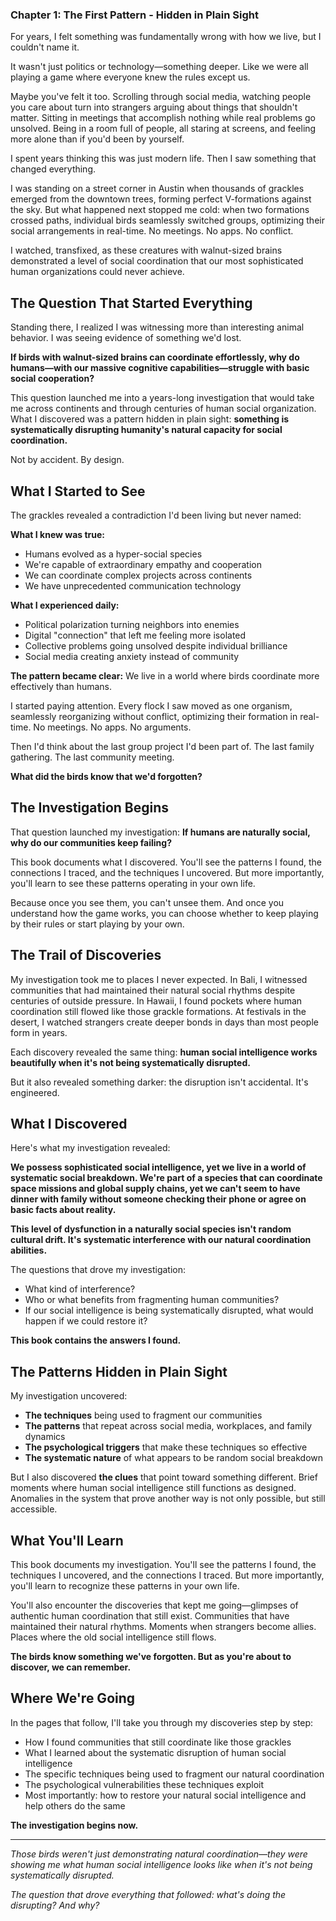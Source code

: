 ### Chapter 1: The First Pattern - Hidden in Plain Sight

For years, I felt something was fundamentally wrong with how we live, but I couldn't name it.

It wasn't just politics or technology—something deeper. Like we were all playing a game where everyone knew the rules except us.

Maybe you've felt it too. Scrolling through social media, watching people you care about turn into strangers arguing about things that shouldn't matter. Sitting in meetings that accomplish nothing while real problems go unsolved. Being in a room full of people, all staring at screens, and feeling more alone than if you'd been by yourself.

I spent years thinking this was just modern life. Then I saw something that changed everything.

I was standing on a street corner in Austin when thousands of grackles emerged from the downtown trees, forming perfect V-formations against the sky. But what happened next stopped me cold: when two formations crossed paths, individual birds seamlessly switched groups, optimizing their social arrangements in real-time. No meetings. No apps. No conflict.

I watched, transfixed, as these creatures with walnut-sized brains demonstrated a level of social coordination that our most sophisticated human organizations could never achieve.

## The Question That Started Everything

Standing there, I realized I was witnessing more than interesting animal behavior. I was seeing evidence of something we'd lost.

**If birds with walnut-sized brains can coordinate effortlessly, why do humans—with our massive cognitive capabilities—struggle with basic social cooperation?**

This question launched me into a years-long investigation that would take me across continents and through centuries of human social organization. What I discovered was a pattern hidden in plain sight: **something is systematically disrupting humanity's natural capacity for social coordination.**

Not by accident. By design.

## What I Started to See

The grackles revealed a contradiction I'd been living but never named:

**What I knew was true:**

- Humans evolved as a hyper-social species
- We're capable of extraordinary empathy and cooperation
- We can coordinate complex projects across continents
- We have unprecedented communication technology

**What I experienced daily:**

- Political polarization turning neighbors into enemies
- Digital "connection" that left me feeling more isolated
- Collective problems going unsolved despite individual brilliance
- Social media creating anxiety instead of community

**The pattern became clear:** We live in a world where birds coordinate more effectively than humans.

I started paying attention. Every flock I saw moved as one organism, seamlessly reorganizing without conflict, optimizing their formation in real-time. No meetings. No apps. No arguments.

Then I'd think about the last group project I'd been part of. The last family gathering. The last community meeting.

**What did the birds know that we'd forgotten?**

## The Investigation Begins

That question launched my investigation: **If humans are naturally social, why do our communities keep failing?**

This book documents what I discovered. You'll see the patterns I found, the connections I traced, and the techniques I uncovered. But more importantly, you'll learn to see these patterns operating in your own life.

Because once you see them, you can't unsee them. And once you understand how the game works, you can choose whether to keep playing by their rules or start playing by your own.

## The Trail of Discoveries

My investigation took me to places I never expected. In Bali, I witnessed communities that had maintained their natural social rhythms despite centuries of outside pressure. In Hawaii, I found pockets where human coordination still flowed like those grackle formations. At festivals in the desert, I watched strangers create deeper bonds in days than most people form in years.

Each discovery revealed the same thing: **human social intelligence works beautifully when it's not being systematically disrupted.**

But it also revealed something darker: the disruption isn't accidental. It's engineered.

## What I Discovered

Here's what my investigation revealed:

**We possess sophisticated social intelligence, yet we live in a world of systematic social breakdown. We're part of a species that can coordinate space missions and global supply chains, yet we can't seem to have dinner with family without someone checking their phone or agree on basic facts about reality.**

**This level of dysfunction in a naturally social species isn't random cultural drift. It's systematic interference with our natural coordination abilities.**

The questions that drove my investigation:

- What kind of interference?
- Who or what benefits from fragmenting human communities?
- If our social intelligence is being systematically disrupted, what would happen if we could restore it?

**This book contains the answers I found.**

## The Patterns Hidden in Plain Sight

My investigation uncovered:

- **The techniques** being used to fragment our communities
- **The patterns** that repeat across social media, workplaces, and family dynamics
- **The psychological triggers** that make these techniques so effective
- **The systematic nature** of what appears to be random social breakdown

But I also discovered **the clues** that point toward something different. Brief moments where human social intelligence still functions as designed. Anomalies in the system that prove another way is not only possible, but still accessible.

## What You'll Learn

This book documents my investigation. You'll see the patterns I found, the techniques I uncovered, and the connections I traced. But more importantly, you'll learn to recognize these patterns in your own life.

You'll also encounter the discoveries that kept me going—glimpses of authentic human coordination that still exist. Communities that have maintained their natural rhythms. Moments when strangers become allies. Places where the old social intelligence still flows.

**The birds know something we've forgotten. But as you're about to discover, we can remember.**

## Where We're Going

In the pages that follow, I'll take you through my discoveries step by step:

- How I found communities that still coordinate like those grackles
- What I learned about the systematic disruption of human social intelligence
- The specific techniques being used to fragment our natural coordination
- The psychological vulnerabilities these techniques exploit
- Most importantly: how to restore your natural social intelligence and help others do the same

**The investigation begins now.**

---

*Those birds weren't just demonstrating natural coordination—they were showing me what human social intelligence looks like when it's not being systematically disrupted.*

*The question that drove everything that followed: what's doing the disrupting? And why?*

